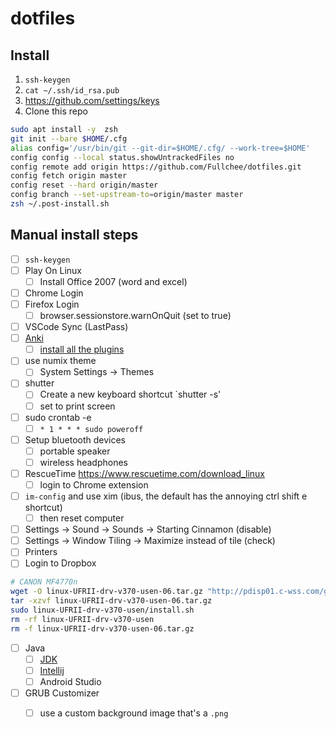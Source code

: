 # dotfiles

## Install

1. `ssh-keygen`
2. `cat ~/.ssh/id_rsa.pub`
3. https://github.com/settings/keys   
4. Clone this repo

```sh
sudo apt install -y  zsh
git init --bare $HOME/.cfg
alias config='/usr/bin/git --git-dir=$HOME/.cfg/ --work-tree=$HOME'
config config --local status.showUntrackedFiles no
config remote add origin https://github.com/Fullchee/dotfiles.git
config fetch origin master
config reset --hard origin/master
config branch --set-upstream-to=origin/master master
zsh ~/.post-install.sh
```

## Manual install steps

- [ ] `ssh-keygen`
- [ ] Play On Linux
  - [ ] Install Office 2007 (word and excel)
- [ ] Chrome Login
- [ ] Firefox Login
   - [ ] browser.sessionstore.warnOnQuit (set to true)
- [ ] VSCode Sync (LastPass)
- [ ] [Anki](https://apps.ankiweb.net/)
	- [ ] [install all the plugins](https://gist.github.com/Fullchee/20d835b5d2d88eabc778f75f169015d2)
- [ ] use numix theme
   - [ ] System Settings -> Themes
- [ ] shutter
	- [ ] Create a new keyboard shortcut `shutter -s'
	- [ ] set to print screen
- [ ] sudo crontab -e
	- [ ] `* 1 * * * sudo poweroff`
- [ ] Setup bluetooth devices
	- [ ] portable speaker
	- [ ] wireless headphones
- [ ] RescueTime https://www.rescuetime.com/download_linux
	- [ ] login to Chrome extension
- [ ] `im-config` and use xim (ibus, the default has the annoying ctrl shift e shortcut)
   - [ ] then reset computer
- [ ] Settings -> Sound -> Sounds -> Starting Cinnamon (disable)
- [ ] Settings -> Window Tiling -> Maximize instead of tile (check)
- [ ] Printers
- [ ] Login to Dropbox
```sh
# CANON MF4770n
wget -O linux-UFRII-drv-v370-usen-06.tar.gz "http://pdisp01.c-wss.com/gdl/WWUFORedirectTarget.do?id=MDEwMDAwOTIzNjAz&cmp=ABR&lang=EN"
tar -xzvf linux-UFRII-drv-v370-usen-06.tar.gz
sudo linux-UFRII-drv-v370-usen/install.sh
rm -rf linux-UFRII-drv-v370-usen
rm -f linux-UFRII-drv-v370-usen-06.tar.gz
```
- [ ] Java
	- [ ] [JDK](https://www.oracle.com/technetwork/java/javase/downloads/index.html)
	- [ ] [Intellij](https://www.oracle.com/technetwork/java/javase/downloads/index.html)
	- [ ] Android Studio
- [ ] GRUB Customizer
   - [ ] use a custom background image that's a `.png`

